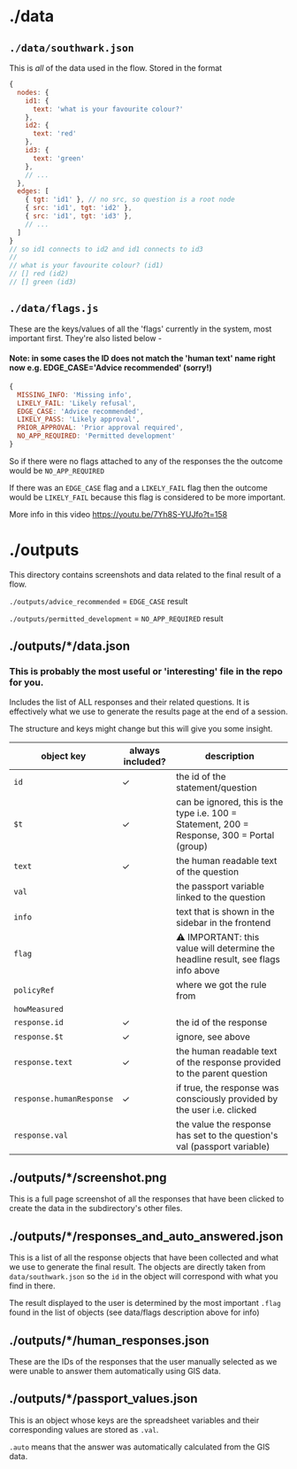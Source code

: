 # ./data

## `./data/southwark.json`

This is _all_ of the data used in the flow. Stored in the format

```javascript
{
  nodes: {
    id1: {
      text: 'what is your favourite colour?'
    },
    id2: {
      text: 'red'
    },
    id3: {
      text: 'green'
    },
    // ...
  },
  edges: [
    { tgt: 'id1' }, // no src, so question is a root node
    { src: 'id1', tgt: 'id2' },
    { src: 'id1', tgt: 'id3' },
    // ...
  ]
}
// so id1 connects to id2 and id1 connects to id3
//
// what is your favourite colour? (id1)
// [] red (id2)
// [] green (id3)
```

## `./data/flags.js`

These are the keys/values of all the 'flags' currently in the system, most important first. They're also listed below -

#### Note: in some cases the ID does not match the 'human text' name right now e.g. EDGE_CASE='Advice recommended' (sorry!)

```javascript
{
  MISSING_INFO: 'Missing info',
  LIKELY_FAIL: 'Likely refusal',
  EDGE_CASE: 'Advice recommended',
  LIKELY_PASS: 'Likely approval',
  PRIOR_APPROVAL: 'Prior approval required',
  NO_APP_REQUIRED: 'Permitted development'
}
```

So if there were no flags attached to any of the responses the the outcome would be `NO_APP_REQUIRED`

If there was an `EDGE_CASE` flag and a `LIKELY_FAIL` flag then the outcome would be `LIKELY_FAIL` because this flag is considered to be more important.

More info in this video https://youtu.be/7Yh8S-YUJfo?t=158

# ./outputs

This directory contains screenshots and data related to the final result of a flow.

`./outputs/advice_recommended` = `EDGE_CASE` result

`./outputs/permitted_development` = `NO_APP_REQUIRED` result

## ./outputs/\*/data.json

### This is probably the most useful or 'interesting' file in the repo for you.

Includes the list of ALL responses and their related questions. It is effectively what we use to generate the results page at the end of a session.

The structure and keys might change but this will give you some insight.

| object key               | always included? | description                                                                                 |
| ------------------------ | ---------------- | ------------------------------------------------------------------------------------------- |
| `id`                     | ✓                | the id of the statement/question                                                            |
| `$t`                     | ✓                | can be ignored, this is the type i.e. 100 = Statement, 200 = Response, 300 = Portal (group) |
| `text`                   | ✓                | the human readable text of the question                                                     |
| `val`                    |                  | the passport variable linked to the question                                                |
| `info`                   |                  | text that is shown in the sidebar in the frontend                                           |
| `flag`                   |                  | ⚠️ IMPORTANT: this value will determine the headline result, see flags info above           |
| `policyRef`              |                  | where we got the rule from                                                                  |
| `howMeasured`            |                  |
| `response.id`            | ✓                | the id of the response                                                                      |
| `response.$t`            | ✓                | ignore, see above                                                                           |
| `response.text`          | ✓                | the human readable text of the response provided to the parent question                     |
| `response.humanResponse` | ✓                | if true, the response was consciously provided by the user i.e. clicked                     |
| `response.val`           |                  | the value the response has set to the question's val (passport variable)                    |

## ./outputs/\*/screenshot.png

This is a full page screenshot of all the responses that have been clicked to create the data in the subdirectory's other files.

## ./outputs/\*/responses_and_auto_answered.json

This is a list of all the response objects that have been collected and what we use to generate the final result. The objects are directly taken from `data/southwark.json` so the `id` in the object will correspond with what you find in there.

The result displayed to the user is determined by the most important `.flag` found in the list of objects (see data/flags description above for info)

## ./outputs/\*/human_responses.json

These are the IDs of the responses that the user manually selected as we were unable to answer them automatically using GIS data.

## ./outputs/\*/passport_values.json

This is an object whose keys are the spreadsheet variables and their corresponding values are stored as `.val`.

`.auto` means that the answer was automatically calculated from the GIS data.
